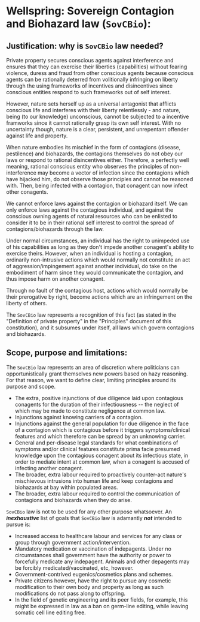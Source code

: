 # Wellspring: Sovereign Contagion and Biohazard law (`SovCBio`):

## Justification: why is `SovCBio` law needed?

Private property secures conscious agents against interference and ensures that they can exercise their liberties (capabilities) without fearing violence, duress and fraud from other conscious agents because conscious agents can be rationally deterred from volitionally infringing on liberty through the using frameworks of incentives and disincentives since conscious entities respond to such frameworks out of self interest.

However, nature sets herself up as a universal antagonist that afflicts conscious life and interferes with their liberty relentlessly - and nature, being (to our knowledge) unconscious, cannot be subjected to a incentive framworks since it cannot rationally grasp its own self interest. With no uncertainty though, nature is a clear, persistent, and unrepentant offender against life and property.

When nature embodies its mischief in the form of contagions (disease, pestilence) and biohazards, the contagions themselves do not obey our laws or respond to rational disincentives either. Therefore, a perfectly well meaning, rational conscious entity who observes the principles of non-interference may become a vector of infection since the contagions which have hijacked him, do not observe those principles and cannot be reasoned with. Then, being infected with a contagion, that conagent can now infect other conagents.

We cannot enforce laws against the contagion or biohazard itself. We can only enforce laws against the contagious individual, and against the conscious owning agents of natural resources who can be enlisted to consider it to be in their rational self interest to control the spread of contagions/biohazards through the law.

Under normal circumstances, an individual has the right to unimpeded use of his capabilities as long as they don't impede another conagent's ability to exercise theirs. However, when an individual is hosting a contagion, ordinarily non-intrusive actions which would normally not constitute an act of aggression/impingement against another individual, do take on the embodiment of harm since they would communicate the contagion, and thus impose harm on another conagent.

Through no fault of the contagious host, actions which would normally be their prerogative by right, become actions which are an infringement on the liberty of others.

The `SovCBio` law represents a recognition of this fact (as stated in the "Definition of private property" in the "Principles" document of this constitution), and it subsumes under itself, all laws which govern contagions and biohazards.

## Scope, purpose and limitations:

The `SovCBio` law represents an area of discretion where politicians can opportunistically grant themselves new powers based on hazy reasoning. For that reason, we want to define clear, limiting principles around its purpose and scope. 

- The extra, positive injunctions of due diligence laid upon contagious conagents for the duration of their infectiousness -- the neglect of which may be made to constitute negligence at common law.
 - Injunctions against knowing carriers of a contagion.
 - Injunctions against the general population for due diligence in the face of a contagion which is contagious before it triggers symptoms/clinical features and which therefore can be spread by an unknowing carrier.
- General and per-disease legal standards for what combinations of symptoms and/or clinical features constitute prima facie presumed knowledge upon the contagious conagent about its infectious state, in order to mediate intent at common law, when a conagent is accused of infecting another conagent.
- The broader, extra labour required to proactively counter-act nature's mischievous intrusions into human life and keep contagions and biohazards at bay within populated areas.
- The broader, extra labour required to control the communication of contagions and biohazards when they do arise.

`SovCBio` law is not to be used for any other purpose whatsoever. An ***inexhaustive*** list of goals that `SovCBio` law is adamantly ***not*** intended to pursue is:

- Increased access to healthcare labour and services for any class or group through government action/intervention.
- Mandatory medication or vaccination of indepagents. Under no circumstances shall government have the authority or power to forcefully medicate any indepagent. Animals and other depagents may be forcibly medicated/vaccinated, etc, however.
- Government-contrived eugenics/cosmetics plans and schemes.
 - Private citizens however, have the right to pursue any cosmetic modification to their own body and property as long as such modifications do not pass along to offspring.
 - In the field of genetic engineering and its peer fields, for example, this might be expressed in law as a ban on germ-line editing, while leaving somatic cell line editing free.

##
